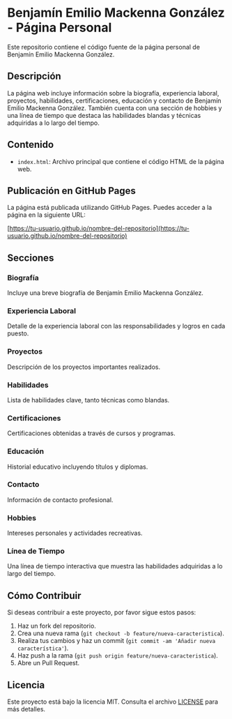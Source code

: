 # Benjamín Emilio Mackenna González - Página Personal

Este repositorio contiene el código fuente de la página personal de Benjamín Emilio Mackenna González.

## Descripción

La página web incluye información sobre la biografía, experiencia laboral, proyectos, habilidades, certificaciones, educación y contacto de Benjamín Emilio Mackenna González. También cuenta con una sección de hobbies y una línea de tiempo que destaca las habilidades blandas y técnicas adquiridas a lo largo del tiempo.

## Contenido

- `index.html`: Archivo principal que contiene el código HTML de la página web.

## Publicación en GitHub Pages

La página está publicada utilizando GitHub Pages. Puedes acceder a la página en la siguiente URL:

[https://tu-usuario.github.io/nombre-del-repositorio](https://tu-usuario.github.io/nombre-del-repositorio)

## Secciones

### Biografía

Incluye una breve biografía de Benjamín Emilio Mackenna González.

### Experiencia Laboral

Detalle de la experiencia laboral con las responsabilidades y logros en cada puesto.

### Proyectos

Descripción de los proyectos importantes realizados.

### Habilidades

Lista de habilidades clave, tanto técnicas como blandas.

### Certificaciones

Certificaciones obtenidas a través de cursos y programas.

### Educación

Historial educativo incluyendo títulos y diplomas.

### Contacto

Información de contacto profesional.

### Hobbies

Intereses personales y actividades recreativas.

### Línea de Tiempo

Una línea de tiempo interactiva que muestra las habilidades adquiridas a lo largo del tiempo.

## Cómo Contribuir

Si deseas contribuir a este proyecto, por favor sigue estos pasos:

1. Haz un fork del repositorio.
2. Crea una nueva rama (`git checkout -b feature/nueva-caracteristica`).
3. Realiza tus cambios y haz un commit (`git commit -am 'Añadir nueva característica'`).
4. Haz push a la rama (`git push origin feature/nueva-caracteristica`).
5. Abre un Pull Request.

## Licencia

Este proyecto está bajo la licencia MIT. Consulta el archivo [LICENSE](LICENSE) para más detalles.
